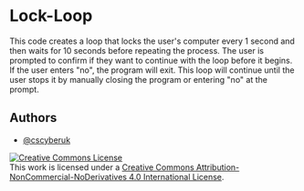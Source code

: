 # Lock-Loop

This code creates a loop that locks the user's computer every 1 second and then waits for 10 seconds before repeating the process. The user is prompted to confirm if they want to continue with the loop before it begins. If the user enters "no", the program will exit. This loop will continue until the user stops it by manually closing the program or entering "no" at the prompt.
## Authors

- [@cscyberuk](https://www.github.com/cscyberuk)

<a rel="license" href="http://creativecommons.org/licenses/by-nc-nd/4.0/"><img alt="Creative Commons License" style="border-width:0" src="https://i.creativecommons.org/l/by-nc-nd/4.0/88x31.png" /></a><br />This work is licensed under a <a rel="license" href="http://creativecommons.org/licenses/by-nc-nd/4.0/">Creative Commons Attribution-NonCommercial-NoDerivatives 4.0 International License</a>.
